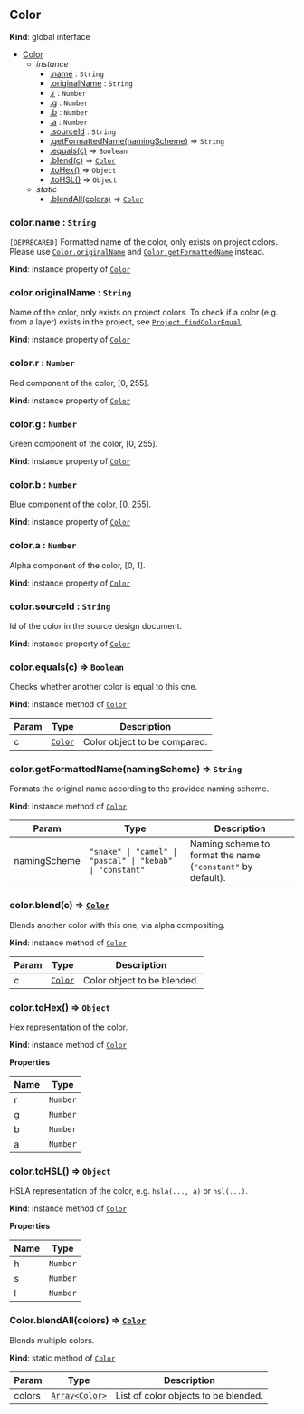 ## Color
**Kind**: global interface

<a name="Color"></a>
* [Color](#Color)
    * _instance_
        * [.name](#Color+name) : <code>String</code>
        * [.originalName](#Color+originalName) : <code>String</code>
        * [.r](#Color+r) : <code>Number</code>
        * [.g](#Color+g) : <code>Number</code>
        * [.b](#Color+b) : <code>Number</code>
        * [.a](#Color+a) : <code>Number</code>
        * [.sourceId](#Color+sourceId) : <code>String</code>
        * [.getFormattedName(namingScheme)](#Color+getFormattedName) ⇒ <code>String</code>
        * [.equals(c)](#Color+equals) ⇒ <code>Boolean</code>
        * [.blend(c)](#Color+blend) ⇒ [<code>Color</code>](#Color)
        * [.toHex()](#Color+toHex) ⇒ <code>Object</code>
        * [.toHSL()](#Color+toHSL) ⇒ <code>Object</code>
    * _static_
        * [.blendAll(colors)](#Color.blendAll) ⇒ [<code>Color</code>](#Color)

<a name="Color+name"></a>

### color.name : <code>String</code>
`[DEPRECARED]` Formatted name of the color, only exists on project colors. Please use [`Color.originalName`](#Color+originalName) and [`Color.getFormattedName`](#Color+getFormattedName) instead.

**Kind**: instance property of [<code>Color</code>](#Color)
<a name="Color+originalName"></a>

### color.originalName : <code>String</code>
Name of the color, only exists on project colors. To check if a color (e.g. from a layer) exists in the project, see [`Project.findColorEqual`](project.md#Project+findColorEqual).

**Kind**: instance property of [<code>Color</code>](#Color)
<a name="Color+r"></a>

### color.r : <code>Number</code>
Red component of the color, [0, 255].

**Kind**: instance property of [<code>Color</code>](#Color)
<a name="Color+g"></a>

### color.g : <code>Number</code>
Green component of the color, [0, 255].

**Kind**: instance property of [<code>Color</code>](#Color)
<a name="Color+b"></a>

### color.b : <code>Number</code>
Blue component of the color, [0, 255].

**Kind**: instance property of [<code>Color</code>](#Color)
<a name="Color+a"></a>

### color.a : <code>Number</code>
Alpha component of the color, [0, 1].

**Kind**: instance property of [<code>Color</code>](#Color)
<a name="Color+sourceId"></a>

### color.sourceId : <code>String</code>
Id of the color in the source design document.

**Kind**: instance property of [<code>Color</code>](#Color)
<a name="Color+equals"></a>

### color.equals(c) ⇒ <code>Boolean</code>
Checks whether another color is equal to this one.

**Kind**: instance method of [<code>Color</code>](#Color)

| Param | Type | Description |
| --- | --- | --- |
| c | [<code>Color</code>](#Color) | Color object to be compared. |
<a name="Color+getFormattedName"></a>

### color.getFormattedName(namingScheme) ⇒ <code>String</code>
Formats the original name according to the provided naming scheme.

**Kind**: instance method of [<code>Color</code>](#Color)

| Param | Type | Description |
| --- | --- | --- |
| namingScheme |`"snake" \| "camel" \| "pascal" \| "kebab" \| "constant"` | Naming scheme to format the name (`"constant"` by default). |

<a name="Color+blend"></a>

### color.blend(c) ⇒ [<code>Color</code>](#Color)
Blends another color with this one, via alpha compositing.

**Kind**: instance method of [<code>Color</code>](#Color)

| Param | Type | Description |
| --- | --- | --- |
| c | [<code>Color</code>](#Color) | Color object to be blended. |

<a name="Color+toHex"></a>

### color.toHex() ⇒ <code>Object</code>
Hex representation of the color.

**Kind**: instance method of [<code>Color</code>](#Color)

**Properties**

| Name | Type |
| --- | --- |
| r | <code>Number</code> |
| g | <code>Number</code> |
| b | <code>Number</code> |
| a | <code>Number</code> |

<a name="Color+toHSL"></a>

### color.toHSL() ⇒ <code>Object</code>
HSLA representation of the color, e.g. `hsla(..., a)` or `hsl(...)`.

**Kind**: instance method of [<code>Color</code>](#Color)

**Properties**

| Name | Type |
| --- | --- |
| h | <code>Number</code> |
| s | <code>Number</code> |
| l | <code>Number</code> |

<a name="Color.blendAll"></a>

### Color.blendAll(colors) ⇒ [<code>Color</code>](#Color)
Blends multiple colors.

**Kind**: static method of [<code>Color</code>](#Color)

| Param | Type | Description |
| --- | --- | --- |
| colors | [<code>Array&lt;Color&gt;</code>](#Color) | List of color objects to be blended. |
